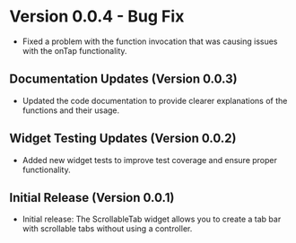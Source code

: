 # Version 0.0.4 - Bug Fix

* Fixed a problem with the function invocation that was causing issues with the onTap functionality.

## Documentation Updates (Version 0.0.3)

* Updated the code documentation to provide clearer explanations of the functions and their usage.

## Widget Testing Updates (Version 0.0.2)

* Added new widget tests to improve test coverage and ensure proper functionality.

## Initial Release (Version 0.0.1)

* Initial release: The ScrollableTab widget allows you to create a tab bar with scrollable tabs without using a controller.
